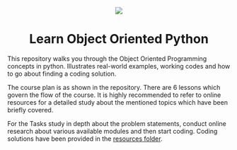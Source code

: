 <p align="center"><img src="https://s3.dualstack.us-east-2.amazonaws.com/pythondotorg-assets/media/files/python-logo-only.svg"></p>
<h1 align="center">Learn Object Oriented Python</h1>

This repository walks you through the Object Oriented Programming concepts in python. Illustrates real-world examples, working codes and how to go about finding a coding solution.

The course plan is as shown in the repository. There are 6 lessons which govern the flow of the course. It is highly recommended to refer to online resources for a detailed study about the mentioned topics which have been briefly covered.

For the Tasks study in depth about the problem statements, conduct online research about various available modules and then start coding. Coding solutions have been provided in the [resources folder](https://github.com/samforstot/OPython-Init/tree/readme-update/Resources/Code%20Solutions). 

